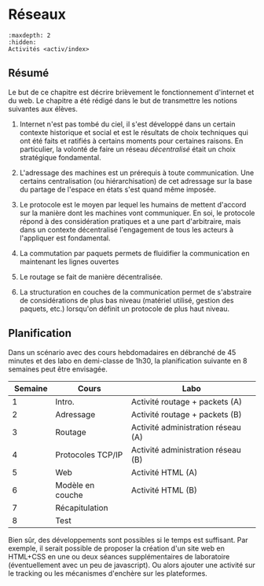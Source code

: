 # Réseaux

```{toctree}
:maxdepth: 2
:hidden:
Activités <activ/index>
```

## Résumé
Le but de ce chapitre est décrire brièvement le fonctionnement d'internet et du web. Le chapitre a été rédigé dans le but
de transmettre les notions suivantes aux élèves. 

1. Internet n'est pas tombé du ciel, il s'est développé dans un certain contexte historique et social et est le résultats
de choix techniques qui ont été faits et ratifiés à certains moments pour certaines raisons. En particulier, la volonté de
faire un réseau *décentralisé* était un choix stratégique fondamental. 

1. L'adressage des machines est un prérequis à toute communication. Une certains centralisation (ou hiérarchisation)
de cet adressage sur la base du partage de l'espace en états s'est quand même imposée.

1. Le protocole est le moyen par lequel les humains de mettent d'accord sur la manière dont les machines vont communiquer.
En soi, le protocole répond à des considération pratiques et a une part d'arbitraire, mais dans un contexte décentralisé
l'engagement de tous les acteurs à l'appliquer est fondamental.

1. La commutation par paquets permets de fluidifier la communication en maintenant les lignes ouvertes

1. Le routage se fait de manière décentralisée. 

1. La structuration en couches de la communication permet de s'abstraire de considérations de plus bas niveau (matériel utilisé, gestion
des paquets, etc.) lorsqu'on définit un protocole de plus haut niveau.

## Planification

Dans un scénario avec des cours hebdomadaires en débranché de 45 minutes et des labo en demi-classe de 1h30, la planification
suivante en 8 semaines peut être envisagée. 

| Semaine | Cours | Labo |
|---------|-------|------|
|1        |Intro. | Activité routage + packets (A)|
|2        | Adressage | Activité routage + packets (B)|
|3        | Routage | Activité administration réseau (A)|
|4        | Protocoles TCP/IP | Activité administration réseau (B)|
|5        | Web | Activité HTML (A)|
|6        | Modèle en couche | Activité HTML (B)|
|7        | Récapitulation | |
|8        | Test | |

 Bien sûr, des développements sont possibles si le temps est suffisant. Par exemple, il serait possible de proposer la création d'un site web en HTML+CSS en une ou deux séances
 supplémentaires de laboratoire (éventuellement avec un peu de javascript). Ou alors ajouter une activité sur le tracking ou les mécanismes d'enchère sur les plateformes. 